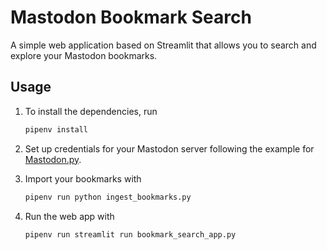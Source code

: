 # Mastodon Bookmark Search

A simple web application based on Streamlit that allows you to search and explore your Mastodon bookmarks.

## Usage

1. To install the dependencies, run

    ```bash
    pipenv install
    ```

2. Set up credentials for your Mastodon server following the example for [Mastodon.py](https://github.com/halcy/Mastodon.py).

3. Import your bookmarks with

    ```bash
    pipenv run python ingest_bookmarks.py
    ```

4. Run the web app with

    ```bash
    pipenv run streamlit run bookmark_search_app.py
    ```

